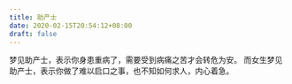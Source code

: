 ```yaml
---
title: 助产士
date: 2020-02-15T20:54:12+08:00
draft: false
---
```


梦见助产士，表示你身患重病了，需要受到病痛之苦才会转危为安。
而女生梦见助产士，表示你做了难以启口之事，也不知如何求人，内心着急。
